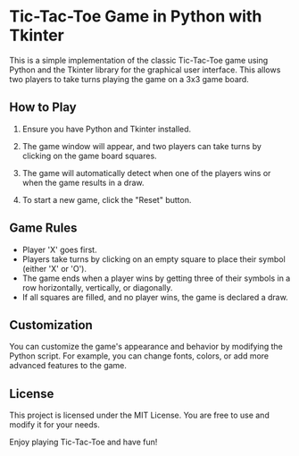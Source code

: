 # Tic-Tac-Toe Game in Python with Tkinter

This is a simple implementation of the classic Tic-Tac-Toe game using Python and the Tkinter library for the graphical user interface. This allows two players to take turns playing the game on a 3x3 game board.


## How to Play

1. Ensure you have Python and Tkinter installed.
   
2. The game window will appear, and two players can take turns by clicking on the game board squares.

3. The game will automatically detect when one of the players wins or when the game results in a draw.

4. To start a new game, click the "Reset" button.

## Game Rules

- Player 'X' goes first.
- Players take turns by clicking on an empty square to place their symbol (either 'X' or 'O').
- The game ends when a player wins by getting three of their symbols in a row horizontally, vertically, or diagonally.
- If all squares are filled, and no player wins, the game is declared a draw.

## Customization

You can customize the game's appearance and behavior by modifying the Python script. For example, you can change fonts, colors, or add more advanced features to the game.

## License

This project is licensed under the MIT License. You are free to use and modify it for your needs.

Enjoy playing Tic-Tac-Toe and have fun!
